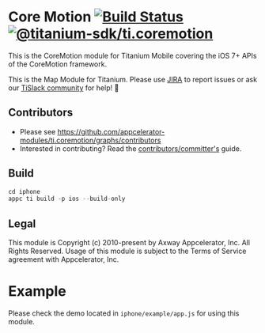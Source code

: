 # Core Motion [![Build Status](https://jenkins.appcelerator.org/buildStatus/icon?job=modules%2Fti.coremotion%2Fmaster)](https://jenkins.appcelerator.org/job/modules/job/ti.coremotion/job/master/) [![@titanium-sdk/ti.coremotion](https://img.shields.io/npm/v/@titanium-sdk/ti.coremotion.png)](https://www.npmjs.com/package/@titanium-sdk/ti.coremotion)

This is the CoreMotion module for Titanium Mobile covering the iOS 7+ APIs of the CoreMotion framework.

This is the Map Module for Titanium. Please use [JIRA](http://jira.appcelerator.org) to report issues or ask our [TiSlack community](http://tislack.org) for help! :rocket:

## Contributors

* Please see https://github.com/appcelerator-modules/ti.coremotion/graphs/contributors
* Interested in contributing? Read the [contributors/committer's](https://wiki.appcelerator.org/display/community/Home) guide.

## Build
```js
cd iphone
appc ti build -p ios --build-only
```

## Legal

This module is Copyright (c) 2010-present by Axway Appcelerator, Inc. All Rights Reserved. Usage of this module is subject to 
the Terms of Service agreement with Appcelerator, Inc.  

# Example

Please check the demo located in `iphone/example/app.js` for using this module.
